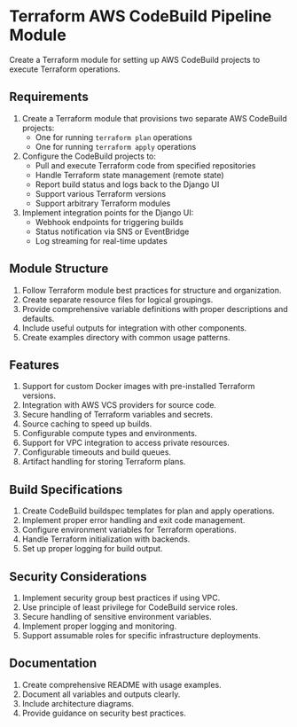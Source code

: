 # Terraform AWS CodeBuild Pipeline Module

Create a Terraform module for setting up AWS CodeBuild projects to execute Terraform operations.

## Requirements

1. Create a Terraform module that provisions two separate AWS CodeBuild projects:
   - One for running `terraform plan` operations
   - One for running `terraform apply` operations
2. Configure the CodeBuild projects to:
   - Pull and execute Terraform code from specified repositories
   - Handle Terraform state management (remote state)
   - Report build status and logs back to the Django UI
   - Support various Terraform versions
   - Support arbitrary Terraform modules
3. Implement integration points for the Django UI:
   - Webhook endpoints for triggering builds
   - Status notification via SNS or EventBridge
   - Log streaming for real-time updates

## Module Structure

1. Follow Terraform module best practices for structure and organization.
2. Create separate resource files for logical groupings.
3. Provide comprehensive variable definitions with proper descriptions and defaults.
4. Include useful outputs for integration with other components.
5. Create examples directory with common usage patterns.

## Features

1. Support for custom Docker images with pre-installed Terraform versions.
2. Integration with AWS VCS providers for source code.
3. Secure handling of Terraform variables and secrets.
4. Source caching to speed up builds.
5. Configurable compute types and environments.
6. Support for VPC integration to access private resources.
7. Configurable timeouts and build queues.
8. Artifact handling for storing Terraform plans.

## Build Specifications

1. Create CodeBuild buildspec templates for plan and apply operations.
2. Implement proper error handling and exit code management.
3. Configure environment variables for Terraform operations.
4. Handle Terraform initialization with backends.
5. Set up proper logging for build output.

## Security Considerations

1. Implement security group best practices if using VPC.
2. Use principle of least privilege for CodeBuild service roles.
3. Secure handling of sensitive environment variables.
4. Implement proper logging and monitoring.
5. Support assumable roles for specific infrastructure deployments.

## Documentation

1. Create comprehensive README with usage examples.
2. Document all variables and outputs clearly.
3. Include architecture diagrams.
4. Provide guidance on security best practices.
